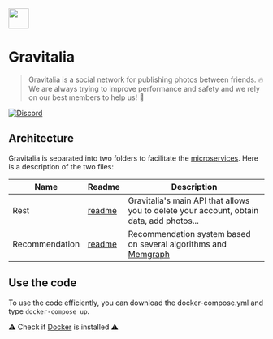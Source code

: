 <img src="https://avatars.githubusercontent.com/u/81774317?s=200&v=4" width="40" />

# Gravitalia
> Gravitalia is a social network for publishing photos between friends. 🔥<br>
> We are always trying to improve performance and safety and we rely on our best members to help us! 💪

[![Discord](https://img.shields.io/discord/843780677019500565?label=Chat&logo=discord&style=for-the-badge[Discord])](https://discord.gg/4dcEwKj2KM)

## Architecture
Gravitalia is separated into two folders to facilitate the [microservices](https://en.wikipedia.org/wiki/Microservices). Here is a description of the two files:

| Name | Readme | Description |
|------------|------------|------------|
| Rest | [readme](rest/README.md) | Gravitalia's main API that allows you to delete your account, obtain data, add photos... |
| Recommendation | [readme](recommendation/README.md) | Recommendation system based on several algorithms and [Memgraph](https://memgraph.com/) |

## Use the code
To use the code efficiently, you can download the docker-compose.yml and type `docker-compose up`.

⚠️ Check if [Docker](https://www.docker.com/) is installed ⚠️
